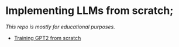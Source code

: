 # Implementing LLMs from scratch;

*This repo is mostly for educational purposes.*

* <a href="./tutorials/llm-from-scratch-book/">Training GPT2 from scratch</a>